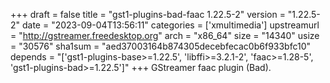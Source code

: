 +++
draft = false
title = "gst1-plugins-bad-faac 1.22.5-2"
version = "1.22.5-2"
date = "2023-09-04T13:56:11"
categories = ['xmultimedia']
upstreamurl = "http://gstreamer.freedesktop.org"
arch = "x86_64"
size = "14340"
usize = "30576"
sha1sum = "aed37003164b874305decebfecac0b6f933bfc10"
depends = "['gst1-plugins-base>=1.22.5', 'libffi>=3.2.1-2', 'faac>=1.28-5', 'gst1-plugins-bad>=1.22.5']"
+++
GStreamer faac plugin (Bad).